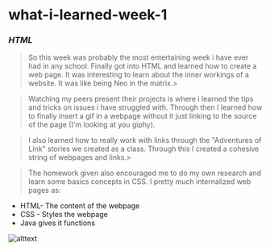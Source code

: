 # what-i-learned-week-1



### _HTML_

>So this week was probably the most entertaining week i have ever had in any school. Finally got into HTML and learned how to create a web page. It was interesting to learn about the inner workings of a website. It was like being Neo in the matrix.>

>Watching my peers present their projects is where i learned the tips and tricks on issues i have struggled with. Through then I learned how to finally insert a gif in a webpage without it just linking to the source of the page (I'm looking at you giphy).

> I also learned how to really work with links through the "Adventures of Link" stories we created as a class. Through this I created a cohesive string of webpages and links.>

>The homework given also encouraged me to do my own research and learn some basics concepts in CSS. I pretty much internalized web pages as:
  
  * HTML- The content of the webpage
  * CSS - Styles the webpage
  * Java gives it functions

![alttext](https://media.giphy.com/media/DBPNhZD1TjhK3RRW4h/source.gif)